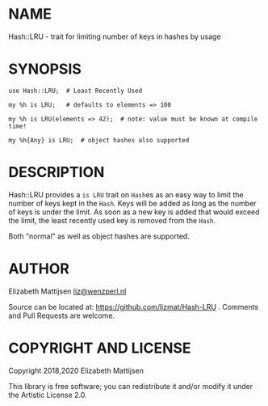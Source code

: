 NAME
====

Hash::LRU - trait for limiting number of keys in hashes by usage

SYNOPSIS
========

    use Hash::LRU;  # Least Recently Used

    my %h is LRU;   # defaults to elements => 100

    my %h is LRU(elements => 42);  # note: value must be known at compile time!

    my %h{Any} is LRU;  # object hashes also supported

DESCRIPTION
===========

Hash::LRU provides a `is LRU` trait on `Hash`es as an easy way to limit the number of keys kept in the `Hash`. Keys will be added as long as the number of keys is under the limit. As soon as a new key is added that would exceed the limit, the least recently used key is removed from the `Hash`.

Both "normal" as well as object hashes are supported.

AUTHOR
======

Elizabeth Mattijsen <liz@wenzperl.nl>

Source can be located at: https://github.com/lizmat/Hash-LRU . Comments and Pull Requests are welcome.

COPYRIGHT AND LICENSE
=====================

Copyright 2018,2020 Elizabeth Mattijsen

This library is free software; you can redistribute it and/or modify it under the Artistic License 2.0.

